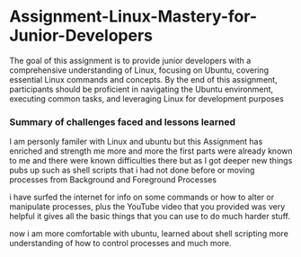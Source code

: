 # Assignment-Linux-Mastery-for-Junior-Developers
The goal of this assignment is to provide junior developers with a comprehensive understanding of Linux, focusing on Ubuntu, covering essential Linux commands and concepts. By the end of this assignment, participants should be proficient in navigating the Ubuntu environment, executing common tasks, and leveraging Linux for development purposes

### Summary of challenges faced and lessons learned
I am personly familer with Linux and ubuntu but this Assignment has enriched and strength me more and more
the first parts were already known to me and there were known difficulties there 
but as I got deeper new things pubs up such as shell scripts that i had not done before or moving processes from Background and Foreground Processes

i have surfed the internet for info on some commands or how to alter  or manipulate processes, plus the YouTube video that you provided was very helpful it gives all the basic things that you can use to do much harder stuff.

now i  am more comfortable with ubuntu, learned about shell scripting
more understanding of how to control processes and much more. 